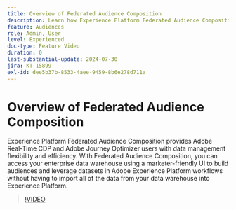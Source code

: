 ```yaml
---
title: Overview of Federated Audience Composition
description: Learn how Experience Platform Federated Audience Composition provides Adobe Real-Time CDP and Adobe Journey Optimizer users with data management flexibility and efficiency.
feature: Audiences
role: Admin, User
level: Experienced
doc-type: Feature Video
duration: 0
last-substantial-update: 2024-07-30
jira: KT-15899
exl-id: dee5b37b-8533-4aee-9459-8b6e278d711a
---
```

# Overview of Federated Audience Composition

Experience Platform Federated Audience Composition provides Adobe Real-Time CDP and Adobe Journey Optimizer users with data management flexibility and efficiency. With Federated Audience Composition, you can access your enterprise data warehouse using a marketer-friendly UI to build audiences and leverage datasets in Adobe Experience Platform workflows without having to import all of the data from your data warehouse into Experience Platform.

>[!VIDEO](https://video.tv.adobe.com/v/3432261/?learn=on&enablevpops)
